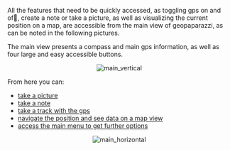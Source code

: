 All the features that need to be quickly accessed, as toggling gps on and of, create a note or take a picture, as well as visualizing the current position on a map, are accessible from the main view of geopaparazzi, as can be noted in the following pictures.

The main view presents a compass and main gps information, as well as four large and easy
accessible buttons.


<p align='center'><img src='http://wiki.geopaparazzi.googlecode.com/git/images/main_vertical.png' alt='main_vertical' /></p>


From here you can:
  * [take a picture](TakePicture.md)
  * [take a note](TakeNote.md)
  * [take a track with the gps](TakeGpsLog.md)
  * [navigate the position and see data on a map view](OsmView.md)
  * [access the main menu to get further options](MainMenu.md)


<p align='center'><img src='http://wiki.geopaparazzi.googlecode.com/git/images/main_horizontal.png' alt='main_horizontal' /></p>